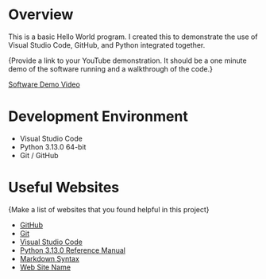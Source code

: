 # Overview

This is a basic Hello World program. I created this to demonstrate the use of Visual Studio Code, GitHub, and Python integrated together.


{Provide a link to your YouTube demonstration.  It should be a one minute demo of the software running and a walkthrough of the code.}

[Software Demo Video](http://youtube.link.goes.here)

# Development Environment

* Visual Studio Code
* Python 3.13.0 64-bit
* Git / GitHub


# Useful Websites

{Make a list of websites that you found helpful in this project}
* [GitHub](https://github.com/)
* [Git](https://git-scm.com/downloads)
* [Visual Studio Code](https://code.visualstudio.com/download)
* [Python 3.13.0 Reference Manual](https://docs.python.org/3/)
* [Markdown Syntax](https://www.markdownguide.org/cheat-sheet/)
* [Web Site Name](http://url.link.goes.here)